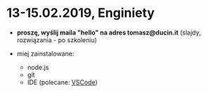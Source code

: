 # 13-15.02.2019, Enginiety

- __proszę, wyślij maila "hello" na adres tomasz@ducin.it__ (slajdy, rozwiązania - po szkoleniu)

- miej zainstalowane:
  - node.js
  - git
  - IDE (polecane: [VSCode](https://code.visualstudio.com/download))
